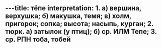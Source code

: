 ---title: тёпе
interpretation: 1. а) вершина, верхушка; б) макушка, темя; в) холм, пригорок; сопка; высота; насыпь, курган; 2. тюрк. а) затылок (у птиц); б) ср. ИЛМ Тепе; 3. ср. РПН тоба, тобей
---
